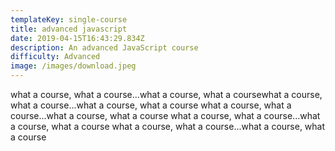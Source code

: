 ```yaml
---
templateKey: single-course
title: advanced javascript
date: 2019-04-15T16:43:29.834Z
description: An advanced JavaScript course
difficulty: Advanced
image: /images/download.jpeg
---
```

what a course, what a course...what a course, what a coursewhat a course, what a course...what a course, what a course
what a course, what a course...what a course, what a course
what a course, what a course...what a course, what a course
what a course, what a course...what a course, what a course

